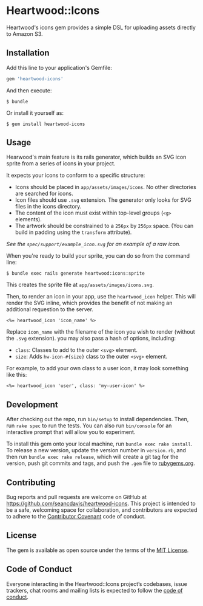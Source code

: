 Heartwood::Icons
==========

Heartwood's icons gem provides a simple DSL for uploading assets directly to Amazon S3.

Installation
----------

Add this line to your application's Gemfile:

```ruby
gem 'heartwood-icons'
```

And then execute:

    $ bundle

Or install it yourself as:

    $ gem install heartwood-icons

Usage
----------

Hearwood's main feature is its rails generator, which builds an SVG icon sprite from a series of icons in your project.

It expects your icons to conform to a specific structure:

- Icons should be placed in `app/assets/images/icons`. No other directories are searched for icons.
- Icon files should use `.svg` extension. The generator only looks for SVG files in the icons directory.
- The content of the icon must exist within top-level groups (`<g>` elements).
- The artwork should be constrained to a `256px` by `256px` space. (You can build in padding using the `transform` attribute).

_See the `spec/support/example_icon.svg` for an example of a raw icon._

When you're ready to build your sprite, you can do so from the command line:

    $ bundle exec rails generate heartwood:icons:sprite

This creates the sprite file at `app/assets/images/icons.svg`.

Then, to render an icon in your app, use the `heartwood_icon` helper. This will render the SVG inline, which provides the benefit of not making an additional requestion to the server.

```erb
<%= heartwood_icon 'icon_name' %>
```

Replace `icon_name` with the filename of the icon you wish to render (without the `.svg` extension). you may also pass a hash of options, including:

- `class`: Classes to add to the outer `<svg>` element.
- `size`: Adds `hw-icon-#{size}` class to the outer `<svg>` element.

For example, to add your own class to a user icon, it may look something like this:

```erb
<%= heartwood_icon 'user', class: 'my-user-icon' %>
```

Development
----------

After checking out the repo, run `bin/setup` to install dependencies. Then, run `rake spec` to run the tests. You can also run `bin/console` for an interactive prompt that will allow you to experiment.

To install this gem onto your local machine, run `bundle exec rake install`. To release a new version, update the version number in `version.rb`, and then run `bundle exec rake release`, which will create a git tag for the version, push git commits and tags, and push the `.gem` file to [rubygems.org](https://rubygems.org).

Contributing
----------

Bug reports and pull requests are welcome on GitHub at https://github.com/seancdavis/heartwood-icons. This project is intended to be a safe, welcoming space for collaboration, and contributors are expected to adhere to the [Contributor Covenant](http://contributor-covenant.org) code of conduct.

License
----------

The gem is available as open source under the terms of the [MIT License](https://opensource.org/licenses/MIT).

Code of Conduct
----------

Everyone interacting in the Heartwood::Icons project’s codebases, issue trackers, chat rooms and mailing lists is expected to follow the [code of conduct](https://github.com/seancdavis/heartwood-icons/blob/master/CODE_OF_CONDUCT.md).
